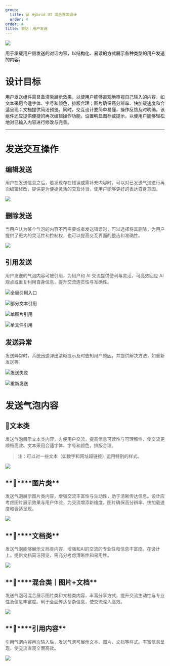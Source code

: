 ```yaml
---
group:
  title: 💻 Hybrid UI 混合界面设计
  order: 4
order: 4
title: 表达｜用户发送
---
```


![](https://mdn.alipayobjects.com/huamei_iwk9zp/afts/img/A*QtyDRKq5VQEAAAAAAAAAAAAADgCCAQ/fmt.webp)

用于承载用户侧发送的对话内容，<font style="color:#000000;">以结构化、易读的方式展示各种类型的用户发送的内容。</font>

<font style="color:#000000;"></font>

<h1 id="WCqkg"><font style="color:rgba(0, 0, 0, 0.88);">设计目标</font></h1>

<font style="color:rgb(28, 31, 35);">用户发送组件需具备清晰展示效果，以使用户能够直观地审视自己输入的内容，如文本采用合适字体、字号和颜色，排版合理；图片确保高分辨率、快加载速度和合适呈现；文档提供简洁预览。同时，交互设计要简单易懂，操作反馈及时明确，该组件还应提供便捷的再次编辑操作功能，设置明显图标或提示，以便用户能够轻松地对已输入内容进行修改与完善。</font>

<font style="color:rgb(38, 38, 38);"></font>

---

<h1 id="g47fc">发送交互操作</h1>

<h2 id="YTmbc"><font style="color:rgba(0, 0, 0, 0.88);">编辑发送</font></h2>
<font style="color:#585A5A;"></font>

<font style="color:#585A5A;">用户在发送信息之后，若发现存在错误或需补充内容时，可以对已发送气泡进行再次编辑修改，提供更为便捷灵活的交互体验，使用户能够更好的表达自身意图。</font>

![](https://mdn.alipayobjects.com/huamei_iwk9zp/afts/img/A*-uiSQraZL-UAAAAAAAAAAAAADgCCAQ/fmt.webp)

<h2 id="QE3zt"><font style="color:rgba(0, 0, 0, 0.88);">删除发送</font></h2>

<font style="color:#585A5A;">当用户认为某个气泡的内容不再需要或者发送错误时，可以选择将其删除，为用户提供了更大的灵活性和控制权，也可以提高交互界面的整洁和准确性。</font>

![](https://mdn.alipayobjects.com/huamei_iwk9zp/afts/img/A*TJzIR6-vSCAAAAAAAAAAAAAADgCCAQ/fmt.webp)

<h2 id="UsRtO"><font style="color:rgba(0, 0, 0, 0.88);">引用发送</font></h2>

<font style="color:#585A5A;">用户发送的气泡内容可被引用，为用户和 AI 交流提供便利与灵活，可高效回应 AI 观点或重复利用自身信息，提升交流连贯性与准确性。</font>

![全局引用入口](https://mdn.alipayobjects.com/huamei_iwk9zp/afts/img/A*4tI0SrL-Q6wAAAAAAAAAAAAADgCCAQ/fmt.webp)

![部分文本引用](https://mdn.alipayobjects.com/huamei_iwk9zp/afts/img/A*eHWARJJ_xIoAAAAAAAAAAAAADgCCAQ/fmt.webp)

![单图片引用](https://mdn.alipayobjects.com/huamei_iwk9zp/afts/img/A*DVouQ6wbeHEAAAAAAAAAAAAADgCCAQ/fmt.webp)

![单文件引用](https://mdn.alipayobjects.com/huamei_iwk9zp/afts/img/A*5q0CRLZwLv4AAAAAAAAAAAAADgCCAQ/fmt.webp)

<h2 id="v9nWE">发送异常</h2>

<font style="color:#585A5A;">发送异常时，系统迅速弹出清晰提示及时告知用户原因，并提供解决方法，如重新发送等。</font>

![发送失败](https://mdn.alipayobjects.com/huamei_iwk9zp/afts/img/A*iDMOSKj_2bUAAAAAAAAAAAAADgCCAQ/fmt.webp)

![重新发送](https://mdn.alipayobjects.com/huamei_iwk9zp/afts/img/A*2aedT6-bNGQAAAAAAAAAAAAADgCCAQ/fmt.webp)

<h1 id="ejdAo"></h1>

<h1 id="CRW9S"><font style="color:rgba(0, 0, 0, 0.88);">发送气泡内容</font></h1>

<h2 id="Zqtu2"><font style="color:rgba(0, 0, 0, 0.88);">💬</font><font style="color:rgba(0, 0, 0, 0.88);">文本类</font></h2>

<font style="color:#585A5A;">发送气泡展示文本类内容，方便用户交流，提高信息可读性与可理解性，使交流更顺畅高效。文本采用合适字体、字号和颜色，排版合理。</font>

> <font style="color:rgba(0, 0, 0, 0.65);">注：可以对一些文本（如数字和网址超链接）运用特别的样式。</font>

![](https://mdn.alipayobjects.com/huamei_iwk9zp/afts/img/A*Qqs7QbmhhRgAAAAAAAAAAAAADgCCAQ/fmt.webp)

<h2 id="m7GFh">**🎨****图片类**</h2>
<font style="color:rgba(0, 0, 0, 0.88);"></font>

<font style="color:#585A5A;">发送气泡展示图片类内容，增强交流丰富性与生动性，助于清晰传达信息。设计应考虑图片展示效果与用户体验，为交流增添新维度，图片确保高分辨率、快加载速度和合适呈现。</font>

![](https://mdn.alipayobjects.com/huamei_iwk9zp/afts/img/A*iDpZSa5acrQAAAAAAAAAAAAADgCCAQ/fmt.webp)

<h2 id="UkeAh">**📃****文档类**</h2>
<font style="color:rgba(0, 0, 0, 0.88);"></font>

<font style="color:#585A5A;">发送气泡能够展示文档类内容，增强和AI的交流的专业性和信息丰富度。在设计上，提供文档简洁预览，需充分考虑清晰性和易用性。</font>

![](https://mdn.alipayobjects.com/huamei_iwk9zp/afts/img/A*REJDR5uemYcAAAAAAAAAAAAADgCCAQ/fmt.webp)

<h2 id="B1kCR">**🧩****混合类｜图片+文档**</h2>
<font style="color:rgba(0, 0, 0, 0.88);"></font>

<font style="color:#585A5A;">发送气泡可混合展示图片类和文档类内容，丰富分享方式，提升交流生动性与专业性及信息丰富度。利于全面传达复杂信息，使交流深入高效。</font>

![](https://mdn.alipayobjects.com/huamei_iwk9zp/afts/img/A*QjFHTarVmYsAAAAAAAAAAAAADgCCAQ/fmt.webp)

<h2 id="C3KoG">**🙌****引用内容**<font style="color:rgba(0, 0, 0, 0.88);"></font></h2>

<font style="color:#585A5A;">引用气泡内容再次输入后，发送气泡可展示文本、图片、文档等样式。丰富信息呈现，使交流直观全面高效。</font>

![](https://mdn.alipayobjects.com/huamei_iwk9zp/afts/img/A*xCoAS5LeDSEAAAAAAAAAAAAADgCCAQ/fmt.webp)
